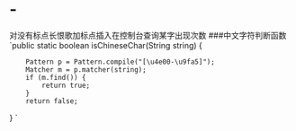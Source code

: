 # -
对没有标点长恨歌加标点插入在控制台查询某字出现次数
###中文字符判断函数
`public static boolean isChineseChar(String string) {
		
        Pattern p = Pattern.compile("[\u4e00-\u9fa5]");
        Matcher m = p.matcher(string);
        if (m.find()) {
            return true;
        }
        return false;
  }  `
